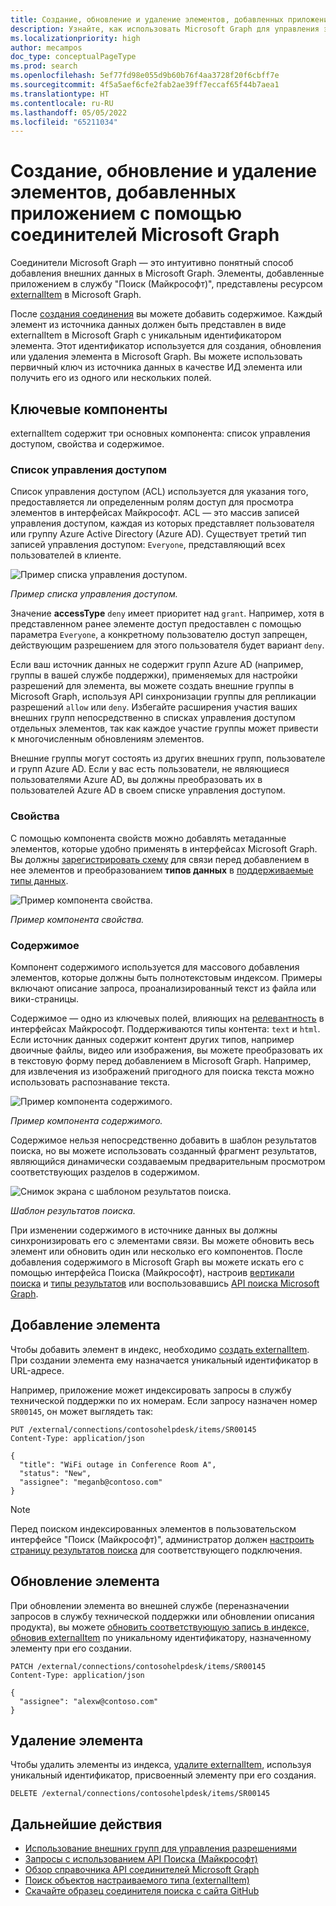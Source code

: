 ```yaml
---
title: Создание, обновление и удаление элементов, добавленных приложением в связь Microsoft Graph
description: Узнайте, как использовать Microsoft Graph для управления элементами, добавленными приложением в службу "Поиск (Майкрософт)".
ms.localizationpriority: high
author: mecampos
doc_type: conceptualPageType
ms.prod: search
ms.openlocfilehash: 5ef77fd98e055d9b60b76f4aa3728f20f6cbff7e
ms.sourcegitcommit: 4f5a5aef6cfe2fab2ae39ff7eccaf65f44b7aea1
ms.translationtype: HT
ms.contentlocale: ru-RU
ms.lasthandoff: 05/05/2022
ms.locfileid: "65211034"
---
```

<!---<author of this doc: rsamai>--->

# <a name="create-update-and-delete-items-added-by-your-application-via-microsoft-graph-connectors"></a>Создание, обновление и удаление элементов, добавленных приложением с помощью соединителей Microsoft Graph

Соединители Microsoft Graph — это интуитивно понятный способ добавления внешних данных в Microsoft Graph. Элементы, добавленные приложением в службу "Поиск (Майкрософт)", представлены ресурсом [externalItem](/graph/api/resources/externalconnectors-externalitem?view=graph-rest-1.0&preserve-view=true) в Microsoft Graph.

После [создания соединения](/graph/api/externalconnectors-external-post-connections?view=graph-rest-1.0&preserve-view=true&tabs=http) вы можете добавить содержимое. Каждый элемент из источника данных должен быть представлен в виде externalItem в Microsoft Graph с уникальным идентификатором элемента. Этот идентификатор используется для создания, обновления или удаления элемента в Microsoft Graph. Вы можете использовать первичный ключ из источника данных в качестве ИД элемента или получить его из одного или нескольких полей. 

## <a name="key-components"></a>Ключевые компоненты

externalItem содержит три основных компонента: список управления доступом, свойства и содержимое.

### <a name="access-control-list"></a>Список управления доступом

Список управления доступом (ACL) используется для указания того, предоставляется ли определенным ролям доступ для просмотра элементов в интерфейсах Майкрософт. ACL — это массив записей управления доступом, каждая из которых представляет пользователя или группу Azure Active Directory (Azure AD). Существует третий тип записей управления доступом: `Everyone`, представляющий всех пользователей в клиенте.

![Пример списка управления доступом.](./images/connectors-images/connecting-external-content-manage-items-acl.png)

*Пример списка управления доступом.*

Значение **accessType** `deny` имеет приоритет над `grant`. Например, хотя в представленном ранее элементе доступ предоставлен с помощью параметра `Everyone`, а конкретному пользователю доступ запрещен, действующим разрешением для этого пользователя будет вариант `deny`.

Если ваш источник данных не содержит групп Azure AD (например, группы в вашей службе поддержки), применяемых для настройки разрешений для элемента, вы можете создать внешние группы в Microsoft Graph, используя API синхронизации группы для репликации разрешений `allow` или `deny`. Избегайте расширения участия ваших внешних групп непосредственно в списках управления доступом отдельных элементов, так как каждое участие группы может привести к многочисленным обновлениям элементов.

Внешние группы могут состоять из других внешних групп, пользователе и групп Azure AD. Если у вас есть пользователи, не являющиеся пользователями Azure AD, вы должны преобразовать их в пользователей Azure AD в своем списке управления доступом.

### <a name="properties"></a>Свойства

С помощью компонента свойств можно добавлять метаданные элементов, которые удобно применять в интерфейсах Microsoft Graph. Вы должны [зарегистрировать схему](connecting-external-content-manage-schema.md) для связи перед добавлением в нее элементов и преобразованием **типов данных** в [поддерживаемые типы данных](/graph/api/resources/externalconnectors-property?view=graph-rest-1.0&preserve-view=true).

![Пример компонента свойства.](./images/connectors-images/connecting-external-content-manage-items-1.png)

*Пример компонента свойства.*

### <a name="content"></a>Содержимое

Компонент содержимого используется для массового добавления элементов, которые должны быть полнотекстовым индексом. Примеры включают описание запроса, проанализированный текст из файла или вики-страницы.

Содержимое — одно из ключевых полей, влияющих на [релевантность](connecting-external-content-manage-schema.md#relevance) в интерфейсах Майкрософт. Поддерживаются типы контента: `text` и `html`. Если источник данных содержит контент других типов, например двоичные файлы, видео или изображения, вы можете преобразовать их в текстовую форму перед добавлением в Microsoft Graph. Например, для извлечения из изображений пригодного для поиска текста можно использовать распознавание текста.

![Пример компонента содержимого.](./images/connectors-images/connecting-external-content-manage-items-2.png)

*Пример компонента содержимого.*

Содержимое нельзя непосредственно добавить в шаблон результатов поиска, но вы можете использовать созданный фрагмент результатов, являющийся динамически создаваемым предварительным просмотром соответствующих разделов в содержимом.

![Снимок экрана с шаблоном результатов поиска.](./images/connectors-images/connecting-external-content-manage-items-3.svg)

*Шаблон результатов поиска.*

При изменении содержимого в источнике данных вы должны синхронизировать его с элементами связи. Вы можете обновить весь элемент или обновить один или несколько его компонентов. После добавления содержимого в Microsoft Graph вы можете искать его с помощью интерфейса Поиска (Майкрософт), настроив [вертикали поиска](/en-us/microsoftsearch/manage-verticals) и [типы результатов](/en-us/microsoftsearch/manage-result-types) или воспользовавшись [API поиска Microsoft Graph](/graph/api/resources/search-api-overview?view=graph-rest-1.0&preserve-view=true).

## <a name="add-an-item"></a>Добавление элемента

Чтобы добавить элемент в индекс, необходимо [создать externalItem](/graph/api/externalconnectors-externalconnection-put-items?view=graph-rest-beta&preserve-view=true&tabs=http&viewFallbackFrom=graph-rest-1.0). При создании элемента ему назначается уникальный идентификатор в URL-адресе.

Например, приложение может индексировать запросы в службу технической поддержки по их номерам. Если запросу назначен номер `SR00145`, он может выглядеть так:

```http
PUT /external/connections/contosohelpdesk/items/SR00145
Content-Type: application/json

{
  "title": "WiFi outage in Conference Room A",
  "status": "New",
  "assignee": "meganb@contoso.com"
}
```

> [!NOTE]
> Перед поиском индексированных элементов в пользовательском интерфейсе "Поиск (Майкрософт)", администратор должен [настроить страницу результатов поиска](/en-us/microsoftsearch/configure-connector#next-steps-customize-the-search-results-page) для соответствующего подключения.

## <a name="update-an-item"></a>Обновление элемента

При обновлении элемента во внешней службе (переназначении запросов в службу технической поддержки или обновлении описания продукта), вы можете [обновить соответствующую запись в индексе, обновив externalItem](/graph/api/externalconnectors-externalitem-update?view=graph-rest-1.0&preserve-view=true&tabs=http) по уникальному идентификатору, назначенному элементу при его создании.

```http
PATCH /external/connections/contosohelpdesk/items/SR00145
Content-Type: application/json

{
  "assignee": "alexw@contoso.com"
}
```

## <a name="delete-an-item"></a>Удаление элемента

Чтобы удалить элементы из индекса, [удалите externalItem](/graph/api/externalconnectors-externalitem-delete?view=graph-rest-1.0&preserve-view=true&tabs=http), используя уникальный идентификатор, присвоенный элементу при его создания.

```http
DELETE /external/connections/contosohelpdesk/items/SR00145
```

## <a name="next-steps"></a>Дальнейшие действия

- [Использование внешних групп для управления разрешениями](connecting-external-content-external-groups.md)
- [Запросы с использованием API Поиска (Майкрософт)](search-concept-overview.md#why-use-the-microsoft-search-api)
- [Обзор справочника API соединителей Microsoft Graph](/graph/api/resources/indexing-api-overview?view=graph-rest-1.0&preserve-view=true)
- [Поиск объектов настраиваемого типа (externalItem)](search-concept-custom-types.md)
- [Скачайте образец соединителя поиска с сайта GitHub](https://github.com/microsoftgraph/msgraph-search-connector-sample)